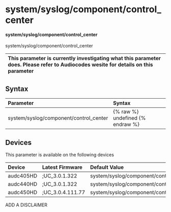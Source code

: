 ﻿---
description: system/syslog/component/control_center
search: false
---

# system/syslog/component/control_center

#### system/syslog/component/control_center

system/syslog/component/control_center


| This parameter is currently investigating what this parameter does. Please refer to Audiocodes wesite for details on this parameter | 
| :--- |

## Syntax
| Parameter | Syntax |
| :--- | :--- |
|system/syslog/component/control_center | {% raw %} undefined {% endraw %}|

## Devices
This parameter is available on the following devices

| Device | Latest Firmware | Default Value |
|:---|:---|:---|
| audc405HD | ;UC_3.0.1.322 | system/syslog/component/control_center=NONE 
| audc440HD | ;UC_3.0.1.322 | system/syslog/component/control_center=NONE 
| audc450HD | ;UC_3.0.4.111.77 | system/syslog/component/control_center=NONE 

ADD A DISCLAIMER
